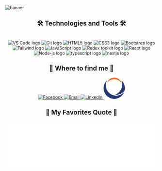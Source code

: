 <img src="https://img.icons8.com/?size=100&id=0OQR1FYCuA9f&format=png&color=000000](https://user-images.githubusercontent.com/74038190/225813708-98b745f2-7d22-48cf-9150-083f1b00d6c9.gif" alt="banner" title="banner" />
<h2 align="center">🛠 Technologies and Tools 🛠</h2>
<br>
<div align="center">
  <img src="https://img.icons8.com/?size=100&id=0OQR1FYCuA9f&format=png&color=000000" alt="VS Code logo" title="VS Code" width="50" />
  <img src="https://img.icons8.com/?size=100&id=20906&format=png&color=000000" alt="Git logo" title="Git" width="50" />
  <img src="https://img.icons8.com/?size=100&id=zRvbzAjx4VWY&format=png&color=000000" alt="HTML5 logo" title="HTML5" width="50" />
  <img src="https://img.icons8.com/?size=100&id=7gdY5qNXaKC0&format=png&color=000000" alt="CSS3 logo" title="CSS3" width="50" />
  <img src="https://img.icons8.com/?size=100&id=PndQWK6M1Hjo&format=png&color=000000" alt="Bootstrap logo" title="Bootstrap" width="50" />
  <img src="https://img.icons8.com/?size=100&id=CIAZz2CYc6Kc&format=png&color=000000" alt="Tailwind logo" title="Tailwind" width="50" />
  <img src="https://img.icons8.com/?size=100&id=52wKEsyyo49O&format=png&color=000000" alt="JavaScript logo" title="JavaScript" width="50" />
  <img width="48" height="48" src="https://img.icons8.com/color/48/redux.png" title="redux" alt="Redux toolkit logo" width="50"/>
  <img src="https://img.icons8.com/?size=100&id=asWSSTBrDlTW&format=png&color=000000" alt="React logo" title="React" width="50" />
  <img width="48" height="48" src="https://img.icons8.com/fluency/48/node-js.png" title="Node Js" alt="Node-js logo" width="50" />
  <img width="50" height="48" src="https://img.icons8.com/color/48/typescript.png" title="TypeScript" alt="typescript logo"/>
  <img width="50" height="48" src="https://img.icons8.com/color/48/nextjs.png" title="Next js" alt="nextjs logo"/>
</div>

<h2 align="center">🔭 Where to find me 🔭</h2>
<div align="center">
  <a href="https://www.facebook.com/profile.php?id=100065713971366" target="_blank">
    <img src="https://img.icons8.com/?size=100&id=uLWV5A9vXIPu&format=png&color=000000" alt="Facebook" width="70" />
  </a>
  <a href="mailto:Nguyen2202794@gmail.com" target="_top">
    <img src="https://img.icons8.com/?size=100&id=P7UIlhbpWzZm&format=png&color=000000" alt="Email" width="70" />
  </a>
  <a href="" target="_top">
    <img src="https://img.icons8.com/?size=100&id=xuvGCOXi8Wyg&format=png&color=000000" alt="LinkedIn" width="70" />
  </a>
  <a href="https://phenikaa-uni.edu.vn/vi" target="_top">
    <img src="./img/logoPKA.png" alt="Phenikaa Uni" width="70" />
  </a>
</div>

<h2 align="center">📑 My Favorites Quote 📑</h2>
<a href="#" target="_blank">
  <img src="svg/nguyen-quotes.svg" width="846" height="150" alt="Quotes" />
</a>
